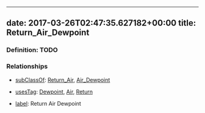 
---
date: 2017-03-26T02:47:35.627182+00:00
title: Return_Air_Dewpoint
---
### Definition: TODO

### Relationships

* [subClassOf](http://www.w3.org/2000/01/rdf-schema#subClassOf): [Return_Air](https://brickschema.org/schema/1.0/Brick#Return_Air), [Air_Dewpoint](https://brickschema.org/schema/1.0/Brick#Air_Dewpoint)

* [usesTag](https://brickschema.org/schema/1.0/BrickFrame#usesTag): [Dewpoint](https://brickschema.org/schema/1.0/BrickTag#Dewpoint), [Air](https://brickschema.org/schema/1.0/BrickTag#Air), [Return](https://brickschema.org/schema/1.0/BrickTag#Return)

* [label](http://www.w3.org/2000/01/rdf-schema#label): Return Air Dewpoint
